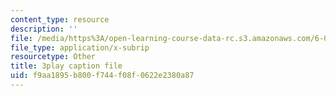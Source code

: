 ```yaml
---
content_type: resource
description: ''
file: /media/https%3A/open-learning-course-data-rc.s3.amazonaws.com/6-00-introduction-to-computer-science-and-programming-fall-2008/f9aa1895b800f744f08f0622e2380a87_ZKBUu_ahSR4.srt
file_type: application/x-subrip
resourcetype: Other
title: 3play caption file
uid: f9aa1895-b800-f744-f08f-0622e2380a87
---
```

